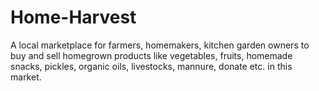 # Home-Harvest
A local marketplace for farmers, homemakers, kitchen garden owners to buy and sell homegrown products like vegetables, fruits, homemade snacks, pickles, organic oils, livestocks, mannure, donate etc. in this market. 
